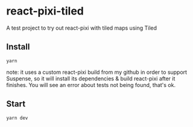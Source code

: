 # react-pixi-tiled

A test project to try out react-pixi with tiled maps using Tiled

## Install

```
yarn
```

note: it uses a custom react-pixi build from my github in order to support Suspense, so it will install its dependencies & build react-pixi after it finishes. You will see an error about tests not being found, that's ok.

## Start

```
yarn dev
```
